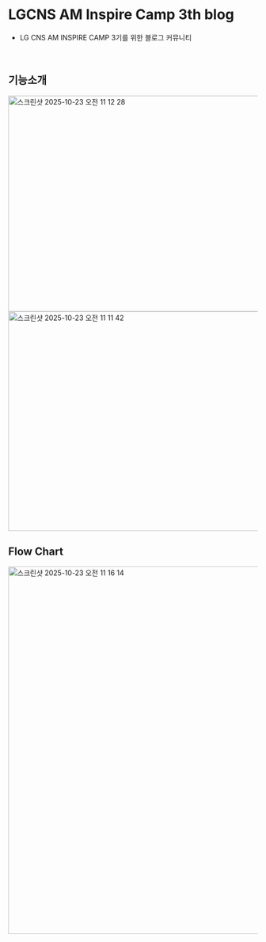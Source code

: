 # LGCNS AM Inspire Camp 3th blog
- LG CNS AM INSPIRE CAMP 3기를 위한 블로그 커뮤니티

</br>

## 기능소개
<img width="1080" height="436" alt="스크린샷 2025-10-23 오전 11 12 28" src="https://github.com/user-attachments/assets/e4136305-7828-41b0-a897-9d3cfad9feef" />
<img width="1092" height="443" alt="스크린샷 2025-10-23 오전 11 11 42" src="https://github.com/user-attachments/assets/106822b5-8afe-47b9-8733-ef954bdaa799" />

## Flow Chart
<img width="1133" height="742" alt="스크린샷 2025-10-23 오전 11 16 14" src="https://github.com/user-attachments/assets/8a3dda39-1f7c-4434-8330-278eec6d362f" />
